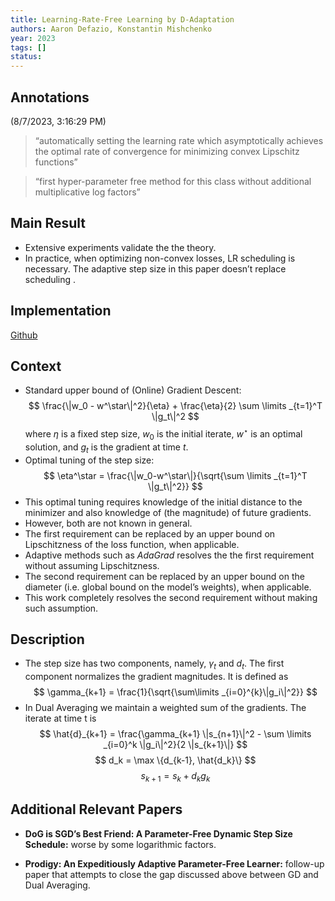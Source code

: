 ```yaml
---
title: Learning-Rate-Free Learning by D-Adaptation
authors: Aaron Defazio, Konstantin Mishchenko
year: 2023
tags: []
status:
---
```

## Annotations  
(8/7/2023, 3:16:29 PM)

> “automatically setting the learning rate which asymptotically achieves the optimal rate of convergence for minimizing convex Lipschitz functions” 

> “first hyper-parameter free method for this class without additional multiplicative log factors” 

## Main Result

- Extensive experiments validate the the theory.
- In practice, when optimizing non-convex losses, LR scheduling is necessary. The adaptive step size in this paper doesn’t replace scheduling .   

## Implementation

[Github](https://github.com/facebookresearch/dadaptation)

## Context
- Standard upper bound of (Online) Gradient Descent:  
$$
\frac{\|w_0 - w^\star\|^2}{\eta} + \frac{\eta}{2} \sum \limits _{t=1}^T \|g_t\|^2 
$$
   where $\eta$ is a fixed step size, $w_0$ is the initial iterate, $w^\star$ is an optimal solution, and $g_t$ is the gradient at time $t$. 
- Optimal tuning of the step size:
    $$
    \eta^\star = \frac{\|w_0-w^\star\|}{\sqrt{\sum \limits _{t=1}^T \|g_t\|^2}}
	$$
- This optimal tuning requires knowledge of the initial distance to the minimizer and also knowledge of (the magnitude) of future gradients.
- However, both are not known in general.
- The first requirement can be replaced by an upper bound on Lipschitzness of the loss function, when applicable.    
- Adaptive methods such as _AdaGrad_ resolves the the first requirement without assuming Lipschitzness.
- The second requirement can be replaced by an upper bound on the diameter (i.e. global bound on the model’s weights), when applicable.
- This work completely resolves the second requirement without making such assumption.
    
## Description
- The step size has two components, namely, $\gamma_t$ and $d_t$. The first component normalizes  the gradient magnitudes. It is defined as
$$
\gamma_{k+1} = \frac{1}{\sqrt{\sum\limits _{i=0}^{k}\|g_i\|^2}}
$$
- In Dual Averaging we maintain a weighted sum of the gradients. The iterate at time t is
$$
\hat{d}_{k+1} = \frac{\gamma_{k+1} \|s_{n+1}\|^2 - \sum \limits _{i=0}^k \|g_i\|^2}{2 \|s_{k+1}\|}
$$$$
d_k = \max \{d_{k-1}, \hat{d_k}\}
$$$$
s_{k+1} = s_k + d_k g_k
$$
## Additional Relevant Papers

- **DoG is SGD’s Best Friend: A Parameter-Free Dynamic Step Size Schedule:** worse by some logarithmic factors.
    

- **Prodigy: An Expeditiously Adaptive Parameter-Free Learner:** follow-up paper that attempts to close the gap discussed above between GD and Dual Averaging.


